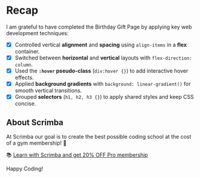 # Recap

I am grateful to have completed the Birthday Gift Page by applying key web development techniques:

- [x] Controlled vertical **alignment** and **spacing** using `align-items` in a **flex** container.  
- [x] Switched between **horizontal** and **vertical** layouts with `flex-direction: column`.  
- [x] Used the **`:hover` pseudo-class** (`div:hover {}`) to add interactive hover effects.  
- [x] Applied **background gradients** with `background: linear-gradient()` for smooth vertical transitions.  
- [x] Grouped **selectors** (`h1, h2, h3 {}`) to apply shared styles and keep CSS concise.

## About Scrimba

At Scrimba our goal is to create the best possible coding school at the cost of a gym membership! 💜

📚 [Learn with Scrimba and get 20% OFF Pro membership](https://scrimba.com/?via=u017m04)

Happy Coding!
